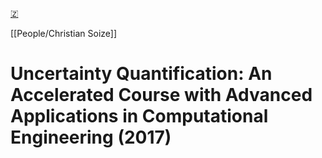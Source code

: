[🇿](zotero://select/groups/5372906/items/PECHSMWF)

[[People/Christian Soize]] 
# Uncertainty Quantification: An Accelerated Course with Advanced Applications in Computational Engineering (2017)

